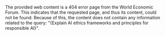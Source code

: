 The provided web content is a 404 error page from the World Economic Forum. This indicates that the requested page, and thus its content, could not be found. Because of this, the content does not contain any information related to the query: "{Explain AI ethics frameworks and principles for responsible AI}".
